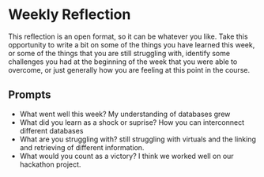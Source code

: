 # Weekly Reflection
This reflection is an open format, so it can be whatever you like. Take this opportunity to write a bit on some of the things you have learned this week, or some of the things that you are still struggling with, identify some challenges you had at the beginning of the week that you were able to overcome, or just generally how you are feeling at this point in the course.

## Prompts
- What went well this week?
My understanding of databases grew
- What did you learn as a shock or suprise?
How you can interconnect different databases
- What are you struggling with?
still struggling with virtuals and the linking and retrieving of different information. 
- What would you count as a victory?
I think we worked well on our hackathon project. 